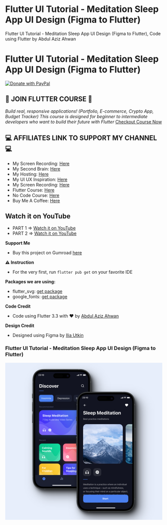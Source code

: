 # Flutter UI Tutorial - Meditation Sleep App UI Design (Figma to Flutter)

Flutter UI Tutorial - Meditation Sleep App UI Design (Figma to Flutter), Code using Flutter by Abdul Aziz Ahwan

# Flutter UI Tutorial - Meditation Sleep App UI Design (Figma to Flutter)

[![Donate with PayPal](https://raw.githubusercontent.com/aha999/DonateButtons/master/Paypal.png)](https://paypal.me/abdulazizahwan)

## 🔖 JOIN FLUTTER COURSE 🔖

_Build real, responsive applications! (Portfolio, E-commerce, Crypto App, Budget Tracker)
This course is designed for beginner to intermediate developers who want to build their future with Flutter_
[Checkout Course Now](https://gumroad.com/a/659170419/fqamxr)

## 💻 AFFILIATES LINK TO SUPPORT MY CHANNEL 💻

- My Screen Recording: [Here](https://screen.studio/@Zgn84)
- My Second Brain: [Here](https://taskade.com/?via=abdulazizahwan)
- My Hosting: [Here](https://ultahost.com/#abdulazizahwan)
- My UI UX Inspiration: [Here](https://mobbin.com/?via=abdulazizahwan)
- My Screen Recording: [Here](https://www.screenstory.io/?via=abdulazizahwan)
- Flutter Course: [Here](https://gumroad.com/a/659170419/fqamxr)
- No Code Course: [Here](https://nocodecamp.lemonsqueezy.com/?aff=Zgn84)
- Buy Me A Coffee: [Here](https://buymeacoffee.com/abdulazizahwan)

## Watch it on YouTube

- PART 1 => [Watch it on YouTube](https://youtube.com/live/IPQv-4mJlEc?feature=share)
- PART 2 => [Watch it on YouTube](https://youtube.com/live/nLs5vcn9FHs?feature=share)

**Support Me**

- Buy this project on Gumroad [here](https://abdulazizahwan.gumroad.com/l/hsvbd)

**⚠️ Instruction**

- For the very first, run `flutter pub get` on your favorite IDE

**Packages we are using:**

- flutter_svg: [get package](https://pub.dev/packages/flutter_svg)
- google_fonts: [get package](https://pub.dev/packages/google_fonts)


**Code Credit**

- Code using Flutter 3.3 with ❤️ by [Abdul Aziz Ahwan](https://youtube.com/@abdulazizahwan)

**Design Credit**

- Designed using Figma by [Ilia Utkin](https://www.figma.com/community/file/904698173356166837)

### Flutter UI Tutorial - Meditation Sleep App UI Design (Figma to Flutter)

[![Flutter UI Tutorial - Meditation Sleep App UI Design (Figma to Flutter))](/img-ui.png)](https://youtube.com/@abdulazizahwan)
